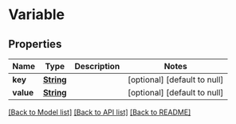 # Variable
## Properties

Name | Type | Description | Notes
------------ | ------------- | ------------- | -------------
**key** | [**String**](string.md) |  | [optional] [default to null]
**value** | [**String**](string.md) |  | [optional] [default to null]

[[Back to Model list]](../README.md#documentation-for-models) [[Back to API list]](../README.md#documentation-for-api-endpoints) [[Back to README]](../README.md)

